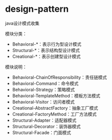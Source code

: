 # design-pattern
java设计模式收集

模块分类：

- Behavioral-*：表示行为型设计模式
- Structural-*：表示结构型设计模式
- Creational-*：表示创建型设计模式

模块说明：

- Behavioral-ChainOfResponsibility：责任链模式
- Behavioral-Command：命令模式
- Behavioral-Strategy：策略模式
- Behavioral-TemplateMethod：模板方法模式
- Behavioral-Visitor：访问者模式
- Creational-AbstractFactory：抽象工厂模式
- Creational-FactoryMethod：工厂方法模式
- Structural-Adapter：适配器模式
- Structural-Decorator：装饰器模式
- Structural-Facade：门面模式